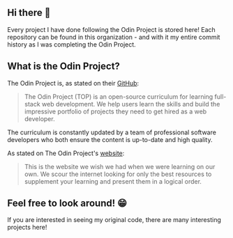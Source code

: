 ## Hi there 👋
Every project I have done following the Odin Project is stored here! Each repository can be found in this organization - and with it my entire commit history as I was completing the Odin Project.
## What is the Odin Project?
The Odin Project is, as stated on their [GitHub](https://github.com/TheOdinProject):
> The Odin Project (TOP) is an open-source curriculum for learning full-stack web development. We help users learn the skills and build the impressive portfolio of projects they need to get hired as a web developer.

The curriculum is constantly updated by a team of professional software developers who both ensure the content is up-to-date and high quality.

As stated on The Odin Project's [website](https://www.theodinproject.com/):
> This is the website we wish we had when we were learning on our own. We scour the internet looking for only the best resources to supplement your learning and present them in a logical order.

## Feel free to look around! 😁
If you are interested in seeing my original code, there are many interesting projects here!
